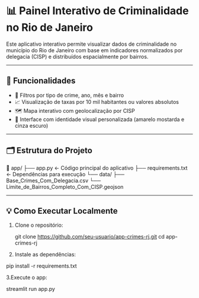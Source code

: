 # 📊 Painel Interativo de Criminalidade no Rio de Janeiro

Este aplicativo interativo permite visualizar dados de criminalidade no município do Rio de Janeiro com base em indicadores normalizados por delegacia (CISP) e distribuídos espacialmente por bairros.

---

## 🚀 Funcionalidades

- 🔎 Filtros por tipo de crime, ano, mês e bairro
- 📈 Visualização de taxas por 10 mil habitantes ou valores absolutos
- 🗺️ Mapa interativo com geolocalização por CISP
- 🎨 Interface com identidade visual personalizada (amarelo mostarda e cinza escuro)

---

## 🗂️ Estrutura do Projeto

📁 app/
├── app.py ← Código principal do aplicativo
├── requirements.txt ← Dependências para execução
└── data/
├── Base_Crimes_Com_Delegacia.csv
└── Limite_de_Bairros_Completo_Com_CISP.geojson


---

## 💡 Como Executar Localmente

1. Clone o repositório:
   
   git clone https://github.com/seu-usuario/app-crimes-rj.git
   cd app-crimes-rj
   
2. Instale as dependências:

pip install -r requirements.txt

3.Execute o app:

streamlit run app.py
